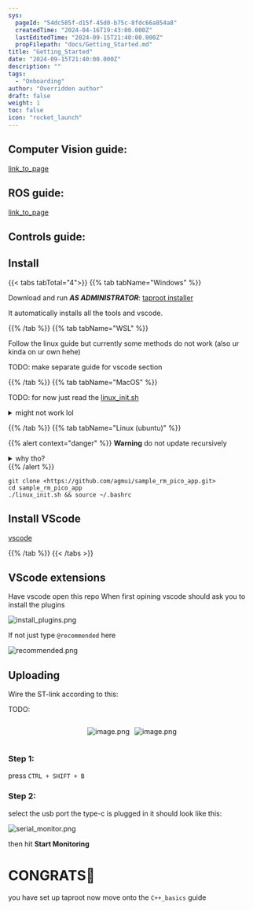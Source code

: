 ```yaml
---
sys:
  pageId: "54dc585f-d15f-45d0-b75c-8fdc66a854a8"
  createdTime: "2024-04-16T19:43:00.000Z"
  lastEditedTime: "2024-09-15T21:40:00.000Z"
  propFilepath: "docs/Getting_Started.md"
title: "Getting_Started"
date: "2024-09-15T21:40:00.000Z"
description: ""
tags:
  - "Onboarding"
author: "Overridden author"
draft: false
weight: 1
toc: false
icon: "rocket_launch"
---
```


## Computer Vision guide:

[link_to_page](86d45bc0-388b-4d26-8848-44f255f73d0e)

## ROS guide:

[link_to_page](3c76c1de-ec8f-46d6-8b0a-294005edc2d5)

## Controls guide:

## Install

{{< tabs tabTotal="4">}}
{{% tab tabName="Windows" %}}

Download and run _**AS ADMINISTRATOR**_: [taproot installer](https://github.com/Thornbots/TeachingFreshies/releases/tag/1.0)

It automatically installs all the tools and vscode.

{{% /tab %}}
{{% tab tabName="WSL" %}}

Follow the linux guide but currently some methods do not work (also ur kinda on ur own hehe)

TODO: make separate guide for vscode section

{{% /tab %}}
{{% tab tabName="MacOS" %}}

TODO: for now just read the [linux_init.sh](https://github.com/agmui/sample_rm_pico_app/blob/main/linux_init.sh)

<details>
<summary>might not work lol</summary>

`brew install libusb pkg-config`

Next install: [vscode](https://code.visualstudio.com/Download)

</details>

{{% /tab %}}
{{% tab tabName="Linux (ubuntu)" %}}

{{% alert context="danger" %}}
**Warning** do not update recursively
<details>
<summary>why tho?</summary>
There are some submodules that may go on for a while (like tinyusb) and I highly
recommend you don't need to get them.
If you want to see what submodules I update just look in `linux_init.sh`
</details>
{{% /alert %}}

```shell
git clone <https://github.com/agmui/sample_rm_pico_app.git>
cd sample_rm_pico_app
./linux_init.sh && source ~/.bashrc
```

## Install VScode

[vscode](https://code.visualstudio.com/Download)

{{% /tab %}}
{{< /tabs >}}

## VScode extensions

Have vscode open this repo
When first opining vscode should ask you to install the plugins

![install_plugins.png](https://prod-files-secure.s3.us-west-2.amazonaws.com/d518164a-d88e-44d1-a4ee-3adb3bd8bce0/89bd30f0-1825-4e77-867b-0a41ce370880/install_plugins.png?X-Amz-Algorithm=AWS4-HMAC-SHA256&X-Amz-Content-Sha256=UNSIGNED-PAYLOAD&X-Amz-Credential=ASIAZI2LB466XGYTMIBE%2F20250203%2Fus-west-2%2Fs3%2Faws4_request&X-Amz-Date=20250203T181011Z&X-Amz-Expires=3600&X-Amz-Security-Token=IQoJb3JpZ2luX2VjEAIaCXVzLXdlc3QtMiJIMEYCIQDSVyvghRlHkvRgXGPaB9Z%2Fm9P%2BmqxVJ%2BIvMO4G72076QIhAKzQKfo6gGRB%2BBWL3Yq3COT5%2BvDwaaK%2B8K5tLiERRlsGKv8DCBsQABoMNjM3NDIzMTgzODA1IgwQjbZlQz8BsgZ2vVoq3ANh%2BaRTLDJqh4rN4uBHGqb%2FYXcYe%2B2k56I%2FI79IY8vIlOROzk7%2BsZfuUVD9IMvjVFfYg9SxDylPL6%2FNrO5qy2GkWsCe52924Hp9keeDjuyA39%2B0L4cFcCxCvyPYO8i7iFWqJNRVEVmago3impLHjkdTUfLXhEgAQsMJ1I74Vfr91XUseqYwNMY5HwT2dbZDdxp2Zdnok1rQ3GFFLuzuhjjOeqYifdVUWNxcbFPlsJ5akC%2B%2BNgGgyGkk%2B9TuKcDnEQsyKmi3uPSUlXo%2Bb3%2FxLA6iPt1l4wVOXyYyWkH8pfhaRGIloaWKAzD8fSIzu%2BaqMQZ3qjbT36E23%2F3wpdZ1Nfgj%2BIO2Dc6EKiv%2Bb0aCzaQMWOwQaCVEy3tM5J%2B%2B37wbVLQ1us%2F7EnPQ%2FgtrmNYbXezA59ZtlDOI7hlE1AEjnI9A%2FrAHHeVBskp7mVp6OM82Sx4sMf3mOuzpgajttR9BS8KKrwtay%2FZF8OLg4a2PuU9vvTHUv0rv295RlGS2GXj%2FN8O07OYxlc89gW6Gchi9CH3dI6gWjSNwZZpghxRCkRd3UWYDysKt7%2Bkp%2FOsobtXJfQ57d4ENjp3ltXl0u1gDuXEIwe2e1AJJxLHzNIK0bvrCQk4S%2BoWCRP8bH6cFeDCuhYS9BjqkAYacKRJRMQtwEe2wa%2FxxNIxBiBijX4wwdb2y%2F5CqGOEjY3nRRTK8cMbyRqbPttuspfQREbxXDzxXtlsgA9rMhvEVgd8rnQ9v4Fd%2BJEbiW53DyOF8%2B0TdJouYAjhz47hCKfg8%2F2rGmncJe2Yyjaeu450GUV6ftAHyY0wsyTFLkRnDB16plLqlONSGDB34mrJETONohbqnbIfb4apquQdVMfp7VE1X&X-Amz-Signature=2285bcb7225fc88c884d1c19dc53aa4f4f23c21a5e30b52134e389c2b7cb6c52&X-Amz-SignedHeaders=host&x-id=GetObject)

If not just type `@recommended` here  

![recommended.png](https://prod-files-secure.s3.us-west-2.amazonaws.com/d518164a-d88e-44d1-a4ee-3adb3bd8bce0/61e661e9-5d85-4dfc-be0d-8d2097a5e793/recommended.png?X-Amz-Algorithm=AWS4-HMAC-SHA256&X-Amz-Content-Sha256=UNSIGNED-PAYLOAD&X-Amz-Credential=ASIAZI2LB466XGYTMIBE%2F20250203%2Fus-west-2%2Fs3%2Faws4_request&X-Amz-Date=20250203T181011Z&X-Amz-Expires=3600&X-Amz-Security-Token=IQoJb3JpZ2luX2VjEAIaCXVzLXdlc3QtMiJIMEYCIQDSVyvghRlHkvRgXGPaB9Z%2Fm9P%2BmqxVJ%2BIvMO4G72076QIhAKzQKfo6gGRB%2BBWL3Yq3COT5%2BvDwaaK%2B8K5tLiERRlsGKv8DCBsQABoMNjM3NDIzMTgzODA1IgwQjbZlQz8BsgZ2vVoq3ANh%2BaRTLDJqh4rN4uBHGqb%2FYXcYe%2B2k56I%2FI79IY8vIlOROzk7%2BsZfuUVD9IMvjVFfYg9SxDylPL6%2FNrO5qy2GkWsCe52924Hp9keeDjuyA39%2B0L4cFcCxCvyPYO8i7iFWqJNRVEVmago3impLHjkdTUfLXhEgAQsMJ1I74Vfr91XUseqYwNMY5HwT2dbZDdxp2Zdnok1rQ3GFFLuzuhjjOeqYifdVUWNxcbFPlsJ5akC%2B%2BNgGgyGkk%2B9TuKcDnEQsyKmi3uPSUlXo%2Bb3%2FxLA6iPt1l4wVOXyYyWkH8pfhaRGIloaWKAzD8fSIzu%2BaqMQZ3qjbT36E23%2F3wpdZ1Nfgj%2BIO2Dc6EKiv%2Bb0aCzaQMWOwQaCVEy3tM5J%2B%2B37wbVLQ1us%2F7EnPQ%2FgtrmNYbXezA59ZtlDOI7hlE1AEjnI9A%2FrAHHeVBskp7mVp6OM82Sx4sMf3mOuzpgajttR9BS8KKrwtay%2FZF8OLg4a2PuU9vvTHUv0rv295RlGS2GXj%2FN8O07OYxlc89gW6Gchi9CH3dI6gWjSNwZZpghxRCkRd3UWYDysKt7%2Bkp%2FOsobtXJfQ57d4ENjp3ltXl0u1gDuXEIwe2e1AJJxLHzNIK0bvrCQk4S%2BoWCRP8bH6cFeDCuhYS9BjqkAYacKRJRMQtwEe2wa%2FxxNIxBiBijX4wwdb2y%2F5CqGOEjY3nRRTK8cMbyRqbPttuspfQREbxXDzxXtlsgA9rMhvEVgd8rnQ9v4Fd%2BJEbiW53DyOF8%2B0TdJouYAjhz47hCKfg8%2F2rGmncJe2Yyjaeu450GUV6ftAHyY0wsyTFLkRnDB16plLqlONSGDB34mrJETONohbqnbIfb4apquQdVMfp7VE1X&X-Amz-Signature=f347287ef6275852a74779c29c9631e14bfe2b64d3af070f505756dde5afed21&X-Amz-SignedHeaders=host&x-id=GetObject)

## Uploading

Wire the ST-link according to this:

TODO:

<div style="display: flex;flex-direction: row; column-gap:10px; max-width: 630px;justify-content: center;">
<div>

![image.png](https://prod-files-secure.s3.us-west-2.amazonaws.com/d518164a-d88e-44d1-a4ee-3adb3bd8bce0/210ecb78-1116-4d7b-b9b7-2292f66fa2c2/image.png?X-Amz-Algorithm=AWS4-HMAC-SHA256&X-Amz-Content-Sha256=UNSIGNED-PAYLOAD&X-Amz-Credential=ASIAZI2LB466WF35ZKKP%2F20250203%2Fus-west-2%2Fs3%2Faws4_request&X-Amz-Date=20250203T181013Z&X-Amz-Expires=3600&X-Amz-Security-Token=IQoJb3JpZ2luX2VjEAIaCXVzLXdlc3QtMiJGMEQCIEWrlH4yqhgFGI9VJU4zv8pMdYDy1SmUvaYKveBHzAoFAiAmSteUUNMdZK3qEUEJcwxCZo8%2FQUOXX0P2BDCuodY38yr%2FAwgbEAAaDDYzNzQyMzE4MzgwNSIMkLQ%2BPT2lulpdY0oHKtwDk5lMZ8Vm41R8%2FcCIrPhHoEKlOW81gTSuP%2FOFWlGh19lSakuKqyeM2B%2FYQzqHSBy7HcGJ5msOAuvVWM5VZvS4bERi2iMI7lcRUIT7w1H0z8chKbb8GJba8u9FTeEyWLbOnJSPU1elYYhdomRPH9J%2BTLTmH0RPWLT5TQ6kB6JY9JbC%2BOR78GeY7r3slpVsbpb%2Bn2RC0Gvjw2MQFbrwQ5c7C%2BhuGE%2F2c44PqFA8pZd0aT8gWhDWqd3BRADb4b7Cmkl3%2FHK%2Fv6kO0SzMag%2FYLfTMu02wDVQ6%2BS3xCoCeSdWpdGKSNaae51qqYTKbEK3R%2BPRUNuqSci9%2BtYccnQJkqgfYv%2BoYQGhUfsyZkoVjhC29eTE37B2GzmrWVXN8GC6NWoijlJstfF755f6wFmdlVRQ9dfSnY7w7%2BniHDLpIb%2FDFcOQNZXcQudP6VnzIJkjj%2BuJbiZTeKHvUWlzOYq9X93xxzczRyVzWijRd%2FFOno9fTVCzdg7fWpyU2J7%2F1MSwq8zlwkGKy1KTlxrcDvkcblYc4bue1tZjhbL6y8%2FcOt1nK5LhSjKQ5dTnv3NPZWaxcCqm3XGNU908tdYkK%2B6KgzMevgUQ%2F40p%2BIilyZ7LHLAOga6iZah1mFGDfS6xGDPcw%2FoSEvQY6pgEiJEIPUtF514ZMp6BP3DpCdh8XTQIga4%2Fe8JwRSC8XgsW73tshKT6jQb1qCBzegFWcz%2BQDzR2YFPX8TCedzTYDwEAVh%2BBv3g1PlW9WI55v4bxhuYNgIi%2BpBYg398TdYSKIQ%2Fjq%2Bxx3%2F5P9gsO6pvg9VlIWtXT1QIVSu%2Fa80ti2piHwVbD1dq0bfMw3VicORGT903GL%2FRc5wWHDFP%2FHKCvp9uLVYaUb&X-Amz-Signature=4c66b2b8883ac349553a63c601e82cef8e63c506d21de2e3c0f9afe1c1fde2ec&X-Amz-SignedHeaders=host&x-id=GetObject)

</div>
<div>

![image.png](https://prod-files-secure.s3.us-west-2.amazonaws.com/d518164a-d88e-44d1-a4ee-3adb3bd8bce0/33a0fd0f-8ca6-4a86-8e09-26e95ded1fff/image.png?X-Amz-Algorithm=AWS4-HMAC-SHA256&X-Amz-Content-Sha256=UNSIGNED-PAYLOAD&X-Amz-Credential=ASIAZI2LB466TMKI63KY%2F20250203%2Fus-west-2%2Fs3%2Faws4_request&X-Amz-Date=20250203T181014Z&X-Amz-Expires=3600&X-Amz-Security-Token=IQoJb3JpZ2luX2VjEAIaCXVzLXdlc3QtMiJIMEYCIQCVWwSdy5J5xj%2BjE2QM34gmgDRqm6P98dwuTT5bPYlOYgIhALqjaK4Ne5lBbxP26PaFFPv2fKv7vKq6JKavxM5EVMCJKv8DCBsQABoMNjM3NDIzMTgzODA1Igy5WFBl30SG5DeQD14q3APJn%2BaFn7k8VXPXZNlBxTAw36cMj1KGvrgOsM5CI%2FiT%2BP07C0YLaLA7fb32mdM4kgR2qU09KH5v0gPsBcdQfDSD5mN0g5BZsnr1ZrSyuPfGWjpx7TCZ1gH2EGnGkE1nUxNK%2B1u%2BZZ9U5gVGHNg%2Bfo8QqR69LgSsZ%2B%2B8OTqUMO57EAu5XZjZXUNX4l4FfbJn0BJ06doQX5bjvOrTbK0GBvy%2BYEDqVjUqU6nPw6wq2236kUyP6l4ax1YhuBF8ry8%2BBGI2lo0E40v4%2FeEZ4DlGry5yi1p4fVNKemcw9Snj%2B5MCrS1%2FuOUj5i1FMdoyYtSCmQ%2BYOR0%2FpMDrMgAA6z%2BBFMfhQ2Dp3mfbgv%2BZPnuNfHpY1z%2F2pRq4288o%2BN6grbw5KwZNIpFI3wgp%2FRZ4qPXGg%2FcUuWFm7cAFdTykBPDkKYf7IonyKR7mjCtXN5ofGhAqVmpczMiC%2FnpFKRTsy8IbKmedj9HdbSDN45wgy7zXY7mDTLWHulK%2BCMYAyAVzXQDfyVEiOs7%2BjQ6beEwi0urW32KYT10iOeKci0r%2Fq4s4kgc1JB8Q%2Fe5BoFHAGfMqzp8xK7WBbM%2B40DIsc9pmrzbVBo%2Bpc0kP%2BxO3cQE1nsJJVc8rwJGPS7qlg54fOl%2BUATC8hYS9BjqkAWLRvH1sN5Bwe3f0Ax0MFBlLHahfrL3410uKTaYIyl8KZhV3bxUo6I9d9M3yUYg0GvSoCEbT%2FhN5fIp2z0GoCp7aYmaqAsTb2QYraLqxAhm0TIAPDpjCpBkrNX9hrAaSFmnSczvgRAN3voSZXEGQKct7nukXeAnRVhoZhj5WLuGbldj3Opr53X6DaooXS0AKV57Mo%2FtHDZGqlcJjEgpJTiWipO5H&X-Amz-Signature=d1987f453b6cba107a8ccfa7cc41997312e3ce614b0e74ab4a24b37ded68f100&X-Amz-SignedHeaders=host&x-id=GetObject)

</div>
</div>

### Step 1:

press `CTRL + SHIFT + B`

### Step 2:

select the usb port the type-c is plugged in it should look like this:

![serial_monitor.png](https://prod-files-secure.s3.us-west-2.amazonaws.com/d518164a-d88e-44d1-a4ee-3adb3bd8bce0/f03f4774-05d4-4393-b6a0-d5efb6d315ab/serial_monitor.png?X-Amz-Algorithm=AWS4-HMAC-SHA256&X-Amz-Content-Sha256=UNSIGNED-PAYLOAD&X-Amz-Credential=ASIAZI2LB466XGYTMIBE%2F20250203%2Fus-west-2%2Fs3%2Faws4_request&X-Amz-Date=20250203T181011Z&X-Amz-Expires=3600&X-Amz-Security-Token=IQoJb3JpZ2luX2VjEAIaCXVzLXdlc3QtMiJIMEYCIQDSVyvghRlHkvRgXGPaB9Z%2Fm9P%2BmqxVJ%2BIvMO4G72076QIhAKzQKfo6gGRB%2BBWL3Yq3COT5%2BvDwaaK%2B8K5tLiERRlsGKv8DCBsQABoMNjM3NDIzMTgzODA1IgwQjbZlQz8BsgZ2vVoq3ANh%2BaRTLDJqh4rN4uBHGqb%2FYXcYe%2B2k56I%2FI79IY8vIlOROzk7%2BsZfuUVD9IMvjVFfYg9SxDylPL6%2FNrO5qy2GkWsCe52924Hp9keeDjuyA39%2B0L4cFcCxCvyPYO8i7iFWqJNRVEVmago3impLHjkdTUfLXhEgAQsMJ1I74Vfr91XUseqYwNMY5HwT2dbZDdxp2Zdnok1rQ3GFFLuzuhjjOeqYifdVUWNxcbFPlsJ5akC%2B%2BNgGgyGkk%2B9TuKcDnEQsyKmi3uPSUlXo%2Bb3%2FxLA6iPt1l4wVOXyYyWkH8pfhaRGIloaWKAzD8fSIzu%2BaqMQZ3qjbT36E23%2F3wpdZ1Nfgj%2BIO2Dc6EKiv%2Bb0aCzaQMWOwQaCVEy3tM5J%2B%2B37wbVLQ1us%2F7EnPQ%2FgtrmNYbXezA59ZtlDOI7hlE1AEjnI9A%2FrAHHeVBskp7mVp6OM82Sx4sMf3mOuzpgajttR9BS8KKrwtay%2FZF8OLg4a2PuU9vvTHUv0rv295RlGS2GXj%2FN8O07OYxlc89gW6Gchi9CH3dI6gWjSNwZZpghxRCkRd3UWYDysKt7%2Bkp%2FOsobtXJfQ57d4ENjp3ltXl0u1gDuXEIwe2e1AJJxLHzNIK0bvrCQk4S%2BoWCRP8bH6cFeDCuhYS9BjqkAYacKRJRMQtwEe2wa%2FxxNIxBiBijX4wwdb2y%2F5CqGOEjY3nRRTK8cMbyRqbPttuspfQREbxXDzxXtlsgA9rMhvEVgd8rnQ9v4Fd%2BJEbiW53DyOF8%2B0TdJouYAjhz47hCKfg8%2F2rGmncJe2Yyjaeu450GUV6ftAHyY0wsyTFLkRnDB16plLqlONSGDB34mrJETONohbqnbIfb4apquQdVMfp7VE1X&X-Amz-Signature=e8192edeac961852cfefc7fb325427b81727ac6b79c08b1ffe5decacb6fc1e67&X-Amz-SignedHeaders=host&x-id=GetObject)

then hit **Start Monitoring**

# CONGRATS🎉

you have set up taproot now move onto the `C++_basics` guide
